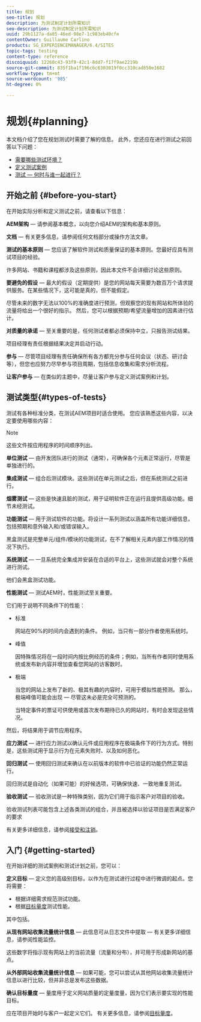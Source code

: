 ```yaml
---
title: 规划
seo-title: 规划
description: 为测试制定计划所需知识
seo-description: 为测试制定计划所需知识
uuid: 29b1127a-da85-46ed-98e7-1c983eb40cfe
contentOwner: Guillaume Carlino
products: SG_EXPERIENCEMANAGER/6.4/SITES
topic-tags: testing
content-type: reference
discoiquuid: 12268c43-93f9-42c1-8dd7-f17f9ae2219b
source-git-commit: 835f1ba1f196c6c6303019f0cc310cad850e1682
workflow-type: tm+mt
source-wordcount: '985'
ht-degree: 0%

---
```



# 规划{#planning}

本文档介绍了您在规划测试时需要了解的信息。 此外，您还应在进行测试之前回答以下问题：

* [需要哪些测试环境？](/help/sites-developing/test-environments.md)
* [定义测试案例](/help/sites-developing/test-cases.md)
* [测试 — 何时与谁一起进行？](/help/sites-developing/when-who.md)

## 开始之前 {#before-you-start}

在开始实际分析和定义测试之前，请查看以下信息：

**AEM架构**  — 请参阅基本概念，以向您介绍AEM的架构和基本原则。

**文档**  — 有关更多信息，请参阅任何文档部分或操作方法文章。

**测试的基本原则**  — 您应该了解软件测试和质量保证的基本原则。您最好应具有测试项目的经验。

许多网站、书籍和课程都涉及这些原则，因此本文件不会详细讨论这些原则。

**要避免的假设**  — 最大的假设（定期提供）是您的网站每天需要为数百万个请求提供服务。在某些情况下，这可能是真的，但不能假定。

尽管未来的数字无法以100%的准确度进行预测，但观察您的现有网站和所体验的流量将给出一个很好的指示。 然后，您可以根据预期/希望流量增加的因素进行估计。

**对质量的承诺**  — 至关重要的是，任何测试者都必须保持中立，只报告测试结果。

项目经理有责任根据结果决定并启动行动。

**参与**  — 尽管项目经理有责任确保所有各方都充分参与任何会议（状态、研讨会等），但您也应努力尽早参与项目周期，包括信息收集和需求分析流程。

**让客户参与**  — 在类似的主题中，尽量让客户参与定义测试案例和计划。

## 测试类型{#types-of-tests}

测试有各种标准分类，在测试AEM项目时适合使用。 您应该熟悉这些内容，以决定要使用哪些内容：

>[!NOTE]
>
>这些文件按应用程序的时间顺序列出。

**单位测试**  — 由开发团队进行的测试（通常），可确保各个元素正常运行，尽管是单独进行的。

**集成测试**  — 组合后测试模块。这些测试在单元测试之后，但在系统测试之前进行。

**烟雾测试**  — 这些是快速且脏的测试，用于证明软件正在运行且提供高级功能。细节未经测试。

**功能测试**  — 用于测试软件的功能。将设计一系列测试以涵盖所有功能详细信息，包括预期和意外输入和/或错误输入。

黑盒测试是完整单元/组件/模块的功能测试，在不了解相关元素内部工作情况的情况下执行。

**系统测试**  — 一旦系统完全集成并安装在合适的平台上，这些测试就会对整个系统进行测试。

他们会黑盒测试功能。

**性能测试**  — 测试AEM时，性能测试至关重要。

它们用于说明不同条件下的性能：

* 标准

   网站在90%的时间内会遇到的条件。 例如，当只有一部分作者使用系统时。

* 峰值

   因特殊情况将在一段时间内按比例经历的条件；例如，当所有作者同时使用系统或发布新内容并增加查看您网站的访客数时。

* 极端

   当您的网站上发布了新的、极其有趣的内容时，可用于模拟性能预测。 那么，极端峰值可能会出现 — 尽管这未必是完全可预测的。

   当特定事件的票证可供使用或首次发布期待已久的网站时，有时会发现这些情况。

然后，将结果用于调节应用程序。

**应力测试**  — 进行应力测试以确认元件或应用程序在极端条件下的行为方式。特别是，这些测试用于显示行为在元素失败时、以及如何恶化。

**回归测试**  — 使用回归测试来确认在以前版本的软件中已验证的功能仍然正常运行。

回归测试是自动化（如果可能）的好候选项，可确保快速、一致地重复测试。

**验收测试**  — 验收测试是一种特殊类别，因为它们用于指示客户对项目的验收。

验收测试列表可能包含上述各类测试的组合，并且被选择以验证项目是否满足客户的要求

有关更多详细信息，请参阅[接受和注销](/help/sites-developing/acceptance-signoff.md)。

## 入门 {#getting-started}

在开始详细的测试案例和测试计划之前，您可以：

**定义目标**  — 定义您的高级别目标，以作为在测试进行过程中进行微调的起点。您将需要：

* 根据详细需求规范测试功能。
* 根据[目标量度](/help/managing/best-practices-further-reference.md#key-performance-indicators-and-target-metrics)测试性能。

其中包括。

**从现有网站收集流量统计信息**  — 此信息可从日志文件中提取 — 有关更多详细信息，请参阅性能监控。

这些数字将指示现有网站上的当前流量（流量和分布），并可用于形成新网站的基点。

**从外部网站收集流量统计信息**  — 如果可能，您可以尝试从其他网站收集流量统计信息以进行比较，但并非总是发布这些数据。

**确认目标量度**  — 量度用于定义网站质量的定量度量，因为它们表示要实现的性能目标。

应在项目开始时与客户一起定义它们。 有关更多信息，请参阅[目标量度](/help/sites-developing/planning.md)。
